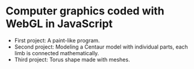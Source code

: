 # Computer graphics coded with WebGL in JavaScript
- First project: A paint-like program.
- Second project: Modeling a Centaur model with individual parts, each limb is connected mathematically.
- Third project: Torus shape made with meshes.
